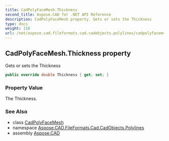 ```yaml
---
title: CadPolyFaceMesh.Thickness
second_title: Aspose.CAD for .NET API Reference
description: CadPolyFaceMesh property. Gets or sets the Thickness
type: docs
weight: 110
url: /net/aspose.cad.fileformats.cad.cadobjects.polylines/cadpolyfacemesh/thickness/
---
```

## CadPolyFaceMesh.Thickness property

Gets or sets the Thickness

```csharp
public override double Thickness { get; set; }
```

### Property Value

The Thickness.

### See Also

* class [CadPolyFaceMesh](../)
* namespace [Aspose.CAD.FileFormats.Cad.CadObjects.Polylines](../../cadpolyfacemesh/)
* assembly [Aspose.CAD](../../../)


